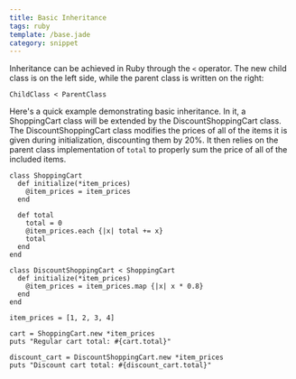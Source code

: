 ```yaml
---
title: Basic Inheritance
tags: ruby
template: /base.jade
category: snippet
---
```


Inheritance can be achieved in Ruby through the `<` operator. The new child class is on the left side, while the parent class is written on the right:

```
ChildClass < ParentClass
```

Here's a quick example demonstrating basic inheritance. In it, a ShoppingCart class will be extended by the DiscountShoppingCart class. The DiscountShoppingCart class modifies the prices of all of the items it is given during initialization, discounting them by 20%. It then relies on the parent class implementation of `total` to properly sum the price of all of the included items.

```
class ShoppingCart
  def initialize(*item_prices)
    @item_prices = item_prices
  end

  def total
    total = 0
    @item_prices.each {|x| total += x}
    total
  end
end

class DiscountShoppingCart < ShoppingCart
  def initialize(*item_prices)
    @item_prices = item_prices.map {|x| x * 0.8}
  end
end

item_prices = [1, 2, 3, 4]

cart = ShoppingCart.new *item_prices
puts "Regular cart total: #{cart.total}"

discount_cart = DiscountShoppingCart.new *item_prices
puts "Discount cart total: #{discount_cart.total}"
```
